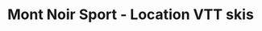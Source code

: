 ---
title: "Mont Noir Sport - Location VTT skis"
url: /chapelle-des-bois/mont-noir-sport-location-vtt-skis/
shop: sports
---